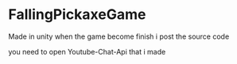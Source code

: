# FallingPickaxeGame
Made in unity
when the game become finish i post the source code


you need to open Youtube-Chat-Api that i made
